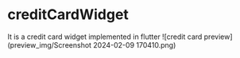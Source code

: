 # creditCardWidget

It is a credit card widget implemented in flutter
![credit card preview](preview_img/Screenshot 2024-02-09 170410.png)
